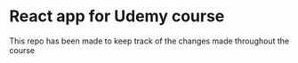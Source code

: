 # React app for Udemy course
This repo has been made to keep track of the changes made throughout the course